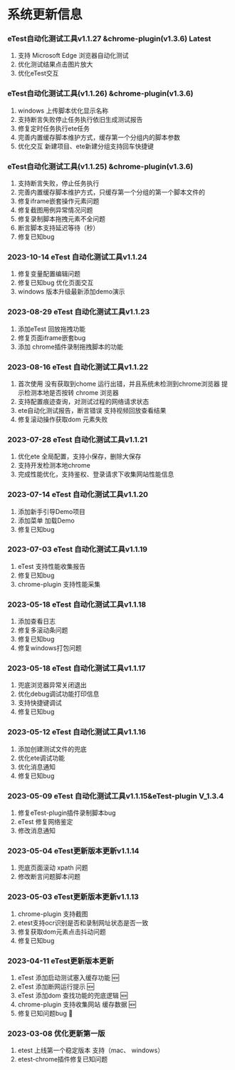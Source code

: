 # 系统更新信息

### eTest自动化测试工具v1.1.27 &chrome-plugin(v1.3.6)  Latest

1. 支持 Microsoft Edge 浏览器自动化测试
2. 优化测试结果点击图片放大
3. 优化eTest交互


### eTest自动化测试工具(v1.1.26) &chrome-plugin(v1.3.6)

1. windows 上传脚本优化显示名称
2. 支持断言失败停止任务执行依旧生成测试报告
3. 修复定时任务执行ete任务
4. 完善内置缓存脚本维护方式，缓存第一个分组内的脚本参数
5. 优化交互 新建项目、ete新建分组支持回车快捷键


### eTest自动化测试工具(v1.1.25) &chrome-plugin(v1.3.6) 

1. 支持断言失败，停止任务执行
2. 完善内置缓存脚本维护方式，只缓存第一个分组的第一个脚本文件的
3. 修复iframe嵌套操作元素问题
4. 修复截图用例异常情况问题
5. 修复录制脚本拖拽元素不全问题
6. 断言脚本支持延迟等待（秒）
7. 修复已知bug

### 2023-10-14 eTest 自动化测试工具v1.1.24 

1. 修复变量配置编辑问题
2. 修复已知bug 优化页面交互
3. windows 版本升级最新添加demo演示


### 2023-08-29 eTest 自动化测试工具v1.1.23 

1. 添加eTest 回放拖拽功能
2. 修复页面iframe嵌套bug
3. 添加 chrome插件录制拖拽脚本的功能


### 2023-08-16 eTest 自动化测试工具v1.1.22 

1. 首次使用 没有获取到chome 运行出错，并且系统未检测到chrome浏览器 提示检测本地是否按转 chrome 浏览器
2. 支持配置痕迹查询，对测试过程的网络请求状态
3. ete自动化测试报告，断言错误 支持视频回放查看结果
4. 修复滚动操作获取dom 元素失败


###  2023-07-28 eTest 自动化测试工具v1.1.21
 
1. 优化ete 全局配置，支持小保存，删除大保存
2. 支持开发检测本地chrome
3. 完成性能优化，支持鉴权、登录请求下收集网站性能信息


### 2023-07-14 eTest 自动化测试工具v1.1.20 

1. 添加新手引导Demo项目
2. 添加菜单 加载Demo
3. 修复已知bug

### 2023-07-03 eTest 自动化测试工具v1.1.19
1. eTest 支持性能收集报告
2. 修复已知bug
3. chrome-plugin 支持性能采集


### 2023-05-18 eTest 自动化测试工具v1.1.18 
1. 添加查看日志
2. 修复多滚动条问题
3. 修复已知bug
4. 修复windows打包问题

### 2023-05-18 eTest 自动化测试工具v1.1.17
1. 兜底浏览器异常关闭退出
2. 优化debug调试功能打印信息
3. 支持快捷键调试
4. 修复已知bug

### 2023-05-12 eTest 自动化测试工具v1.1.16
1. 添加创建测试文件的兜底
2. 优化ete调试功能
3. 优化消息通知
4. 修复已知bug

### 2023-05-09 eTest 自动化测试工具v1.1.15&eTest-plugin V_1.3.4
1. 修复eTest-plugin插件录制脚本bug
2. eTest 修复网络鉴定
3. 修改消息通知

### 2023-05-04  eTest更新版本更新v1.1.14
1. 兜底页面滚动 xpath 问题
2. 修改断言问题脚本问题

### 2023-05-03 eTest更新版本更新v1.1.13
1. chrome-plugin 支持截图
2. etest支持ocr识别是否和录制网址状态是否一致
3. 修复获取dom元素点击抖动问题
4. 修复已知bug

### 2023-04-11 eTest更新版本更新
1. eTest 添加启动测试塞入缓存功能 🆕
2. eTest 添加断网运行提示 🆕
3. eTest 添加dom 查找功能的兜底逻辑 🆕
4. chrome-plugin 支持收集网站 缓存数据 🆕
5. 修复已知问题bug 🐛

### 2023-03-08 优化更新第一版

1. etest 上线第一个稳定版本 支持（mac、 windows）
2. etest-chrome插件修复已知问题
